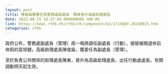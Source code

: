 ```yaml
---
layout: post
title: 陳俊燊獲委任為警務處副處長　陳東晉升高級助理處長
date: 2023-08-15 18:27:04.000000000 +08:00
link: https://news.rthk.hk/rthk/ch/component/k2/1713603-20230815.htm
categories: rthk
---
```


政府公布，警務處副處長（管理）周一鳴將調任副處長（行動），接替展開退休前休假的袁旭健。高級助理處長陳俊燊，獲委任為副處長（管理）。

至於負責公共關係的助理處長陳東，晉升為高級助理處長，出任行動處處長，有關調動明天起生效。
